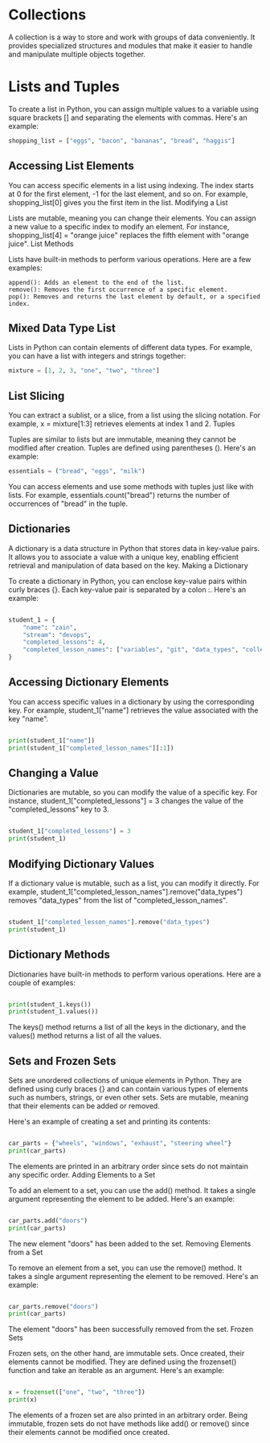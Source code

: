 # Collections
A collection is a way to store and work with groups of data conveniently. It provides specialized structures and modules that make it easier to handle and manipulate multiple objects together.

# Lists and Tuples
To create a list in Python, you can assign multiple values to a variable using square brackets [] and separating the elements with commas. Here's an example:

```python
shopping_list = ["eggs", "bacon", "bananas", "bread", "haggis"]
```
## Accessing List Elements

You can access specific elements in a list using indexing. The index starts at 0 for the first element, -1 for the last element, and so on. For example, shopping_list[0] gives you the first item in the list.
Modifying a List

Lists are mutable, meaning you can change their elements. You can assign a new value to a specific index to modify an element. For instance, shopping_list[4] = "orange juice" replaces the fifth element with "orange juice".
List Methods

Lists have built-in methods to perform various operations. Here are a few examples:

    append(): Adds an element to the end of the list.
    remove(): Removes the first occurrence of a specific element.
    pop(): Removes and returns the last element by default, or a specified index.

## Mixed Data Type List

Lists in Python can contain elements of different data types. For example, you can have a list with integers and strings together:

```python
mixture = [1, 2, 3, "one", "two", "three"]
```
## List Slicing

You can extract a sublist, or a slice, from a list using the slicing notation. For example, x = mixture[1:3] retrieves elements at index 1 and 2.
Tuples

Tuples are similar to lists but are immutable, meaning they cannot be modified after creation. Tuples are defined using parentheses (). Here's an example:

```python
essentials = ("bread", "eggs", "milk")
```
You can access elements and use some methods with tuples just like with lists. For example, essentials.count("bread") returns the number of occurrences of "bread" in the tuple.

## Dictionaries

A dictionary is a data structure in Python that stores data in key-value pairs. It allows you to associate a value with a unique key, enabling efficient retrieval and manipulation of data based on the key.
Making a Dictionary

To create a dictionary in Python, you can enclose key-value pairs within curly braces {}. Each key-value pair is separated by a colon :. Here's an example:

```python

student_1 = {
    "name": "zain",
    "stream": "devops",
    "completed_lessons": 4,
    "completed_lesson_names": ["variables", "git", "data_types", "collections"]
}
```
## Accessing Dictionary Elements

You can access specific values in a dictionary by using the corresponding key. For example, student_1["name"] retrieves the value associated with the key "name".

```python

print(student_1["name"])
print(student_1["completed_lesson_names"][:1])
```
## Changing a Value

Dictionaries are mutable, so you can modify the value of a specific key. For instance, student_1["completed_lessons"] = 3 changes the value of the "completed_lessons" key to 3.

```python

student_1["completed_lessons"] = 3
print(student_1)
```
## Modifying Dictionary Values

If a dictionary value is mutable, such as a list, you can modify it directly. For example, student_1["completed_lesson_names"].remove("data_types") removes "data_types" from the list of "completed_lesson_names".

```python

student_1["completed_lesson_names"].remove("data_types")
print(student_1)
```
## Dictionary Methods

Dictionaries have built-in methods to perform various operations. Here are a couple of examples:

```python

print(student_1.keys())
print(student_1.values())
```
The keys() method returns a list of all the keys in the dictionary, and the values() method returns a list of all the values.

## Sets and Frozen Sets

Sets are unordered collections of unique elements in Python. They are defined using curly braces {} and can contain various types of elements such as numbers, strings, or even other sets. Sets are mutable, meaning that their elements can be added or removed.

Here's an example of creating a set and printing its contents:

```python

car_parts = {"wheels", "windows", "exhaust", "steering wheel"}
print(car_parts)
```
The elements are printed in an arbitrary order since sets do not maintain any specific order.
Adding Elements to a Set

To add an element to a set, you can use the add() method. It takes a single argument representing the element to be added. Here's an example:

```python

car_parts.add("doors")
print(car_parts)
```
The new element "doors" has been added to the set.
Removing Elements from a Set

To remove an element from a set, you can use the remove() method. It takes a single argument representing the element to be removed. Here's an example:

```python

car_parts.remove("doors")
print(car_parts)
```
The element "doors" has been successfully removed from the set.
Frozen Sets

Frozen sets, on the other hand, are immutable sets. Once created, their elements cannot be modified. They are defined using the frozenset() function and take an iterable as an argument. Here's an example:

```python

x = frozenset(["one", "two", "three"])
print(x)
```
The elements of a frozen set are also printed in an arbitrary order. Being immutable, frozen sets do not have methods like add() or remove() since their elements cannot be modified once created.
